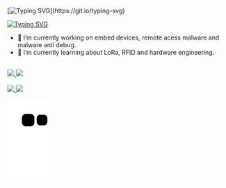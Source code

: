[![Typing SVG](https://readme-typing-svg.demolab.com?font=Iosevka&pause=1000&color=2E7BE4&center=true&width=435&lines=Welcome...)](https://git.io/typing-svg)

<a href="https://git.io/typing-svg"><img src="https://readme-typing-svg.demolab.com?font=Iosevka&pause=1000&color=E6EDF3&multiline=true&repeat=false&width=1000&height=60&lines=%E2%80%A2+%F0%9F%93%81+I%E2%80%99m+currently+working+on+embed+devices%2C+remote+acess+malware+and+malware+anti+debug." alt="Typing SVG" /></a>
- 📁 I’m currently working on embed devices, remote acess malware and malware anti debug.
- 🔌 I’m currently learning about LoRa, RFID and hardware engineering.
<br/>
<div>
    <a href="https://github.com/psallesdev">
    <img height="150em" src="https://github-readme-stats.vercel.app/api?username=psallesdev&show_icons=true&bg_color=161B22&include_all_commits=true&count_private=true"/>
    <img height="150em" src="https://github-readme-stats.vercel.app/api/top-langs/?username=psallesdev&layout=compact&langs_count=16&bg_color=161B22"/>
</div>
<br/>
<div>
    <a href="https://discord.com/users/405906023896055808">
        <img src="https://img.shields.io/badge/Discord-%235865F2.svg?style=for-the-badge&logo=discord&logoColor=white" />
    </a>
    <a href="https://mail.google.com/mail/u/0/?fs=1&to=psallesdeveloper@gmail.com&tf=cm">
        <img src="https://img.shields.io/badge/Gmail-D14836?style=for-the-badge&logo=gmail&logoColor=white" />
    </a>    
<div/>

![snake gif](https://github.com/PSalleSDev/PSalleSDev/blob/output/github-contribution-grid-snake.svg)
